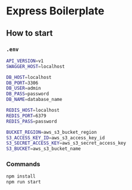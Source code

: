 # Express Boilerplate

## How to start

### `.env`

```sh
API_VERSION=v1
SWAGGER_HOST=localhost

DB_HOST=localhost
DB_PORT=3306
DB_USER=admin
DB_PASS=password
DB_NAME=database_name

REDIS_HOST=localhost
REDIS_PORT=6379
REDIS_PASS=password

BUCKET_REGION=aws_s3_bucket_region
S3_ACCESS_KEY_ID=aws_s3_access_key_id
S3_SECRET_ACCESS_KEY=aws_s3_secret_access_key
S3_BUCKET=aws_s3_bucket_name
```

### Commands

```sh
npm install
npm run start
```
